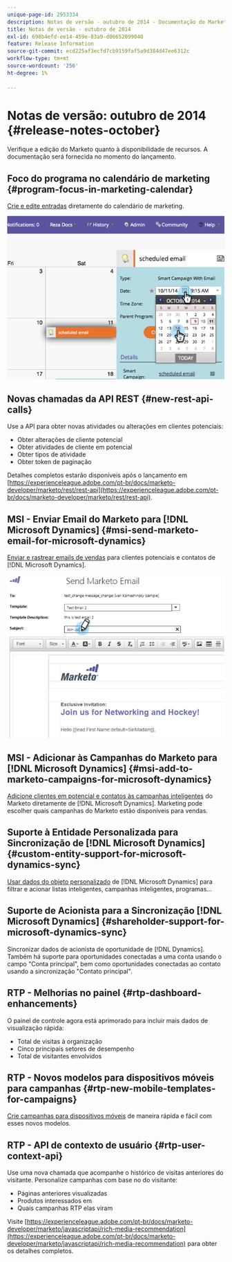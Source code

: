 ```yaml
---
unique-page-id: 2953334
description: Notas de versão - outubro de 2014 - Documentação do Marketo - Documentação do produto
title: Notas de versão - outubro de 2014
exl-id: 698b4efd-ee14-459e-83a9-d06652099040
feature: Release Information
source-git-commit: ecd225af3ecfd7cb9159faf5a9d384d47ee6312c
workflow-type: tm+mt
source-wordcount: '256'
ht-degree: 1%

---
```


# Notas de versão: outubro de 2014 {#release-notes-october}

Verifique a edição do Marketo quanto à disponibilidade de recursos. A documentação será fornecida no momento do lançamento.

## Foco do programa no calendário de marketing {#program-focus-in-marketing-calendar}

[Crie e edite entradas](/help/marketo/product-docs/core-marketo-concepts/marketing-calendar/understanding-the-calendar/understand-enable-program-focus.md) diretamente do calendário de marketing.

![](assets/image2014-10-20-11-3a48-3a51.png)

## Novas chamadas da API REST {#new-rest-api-calls}

Use a API para obter novas atividades ou alterações em clientes potenciais:

* Obter alterações de cliente potencial
* Obter atividades de cliente em potencial
* Obter tipos de atividade
* Obter token de paginação

Detalhes completos estarão disponíveis após o lançamento em [https://experienceleague.adobe.com/pt-br/docs/marketo-developer/marketo/rest/rest-api](https://experienceleague.adobe.com/pt-br/docs/marketo-developer/marketo/rest/rest-api).

## MSI - Enviar Email do Marketo para [!DNL Microsoft Dynamics] {#msi-send-marketo-email-for-microsoft-dynamics}

[Enviar e rastrear emails de vendas](/help/marketo/product-docs/marketo-sales-insight/msi-for-microsoft-dynamics/setting-up-and-using/send-a-marketo-sales-email-from-microsoft-dynamics.md) para clientes potenciais e contatos de [!DNL Microsoft Dynamics].

![](assets/image2014-10-20-11-3a49-3a25.png)

## MSI - Adicionar às Campanhas do Marketo para [!DNL Microsoft Dynamics] {#msi-add-to-marketo-campaigns-for-microsoft-dynamics}

[Adicione clientes em potencial e contatos às campanhas inteligentes](/help/marketo/product-docs/marketo-sales-insight/msi-for-microsoft-dynamics/setting-up-and-using/add-a-lead-contact-to-a-marketo-campaign-from-microsoft-dynamics.md) do Marketo diretamente de [!DNL Microsoft Dynamics]. Marketing pode escolher quais campanhas do Marketo estão disponíveis para vendas.

## Suporte à Entidade Personalizada para Sincronização de [!DNL Microsoft Dynamics] {#custom-entity-support-for-microsoft-dynamics-sync}

[Usar dados do objeto personalizado](/help/marketo/product-docs/crm-sync/microsoft-dynamics-sync/microsoft-dynamics-sync-details/enable-sync-for-a-custom-entity.md) de [!DNL Microsoft Dynamics] para filtrar e acionar listas inteligentes, campanhas inteligentes, programas...

## Suporte de Acionista para a Sincronização [!DNL Microsoft Dynamics] {#shareholder-support-for-microsoft-dynamics-sync}

Sincronizar dados de acionista de oportunidade de [!DNL Dynamics]. Também há suporte para oportunidades conectadas a uma conta usando o campo &quot;Conta principal&quot;, bem como oportunidades conectadas ao contato usando a sincronização &quot;Contato principal&quot;.

## RTP - Melhorias no painel {#rtp-dashboard-enhancements}

O painel de controle agora está aprimorado para incluir mais dados de visualização rápida:

* Total de visitas à organização
* Cinco principais setores de desempenho
* Total de visitantes envolvidos

## RTP - Novos modelos para dispositivos móveis para campanhas {#rtp-new-mobile-templates-for-campaigns}

[Crie campanhas para dispositivos móveis](/help/marketo/product-docs/web-personalization/using-templates/using-templates-to-create-web-campaigns.md) de maneira rápida e fácil com esses novos modelos.

## RTP - API de contexto de usuário {#rtp-user-context-api}

Use uma nova chamada que acompanhe o histórico de visitas anteriores do visitante. Personalize campanhas com base no do visitante:

* Páginas anteriores visualizadas
* Produtos interessados em
* Quais campanhas RTP elas viram

Visite [https://experienceleague.adobe.com/pt-br/docs/marketo-developer/marketo/javascriptapi/rich-media-recommendation](https://experienceleague.adobe.com/pt-br/docs/marketo-developer/marketo/javascriptapi/rich-media-recommendation) para obter os detalhes completos.
